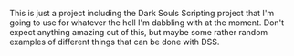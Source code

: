 This is just a project including the Dark Souls Scripting project that I'm going to use for whatever the hell I'm dabbling with at the moment.  Don't expect anything amazing out of this, but maybe some rather random examples of different things that can be done with DSS.
